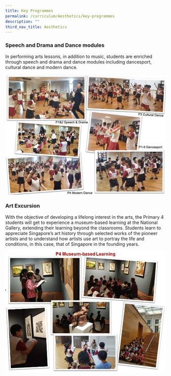 ```yaml
---
title: Key Programmes
permalink: /curriculum/Aesthetics/key-programmes
description: ""
third_nav_title: Aesthetics
---
```

### Speech and Drama and Dance modules

In performing arts lessons, in addition to music, students are enriched through speech and drama and dance modules including dancesport, cultural dance and modern dance.

![](/images/Aesthetics3.jpeg)

### Art Excursion

With the objective of developing a lifelong interest in the arts, the Primary 4 students will get to experience a museum-based learning at the National Gallery, extending their learning beyond the classrooms. Students learn to appreciate Singapore’s art history through selected works of the pioneer artists and to understand how artists use art to portray the life and conditions, in this case, that of Singapore in the founding years.

![](/images/Aesthetics4.jpeg)